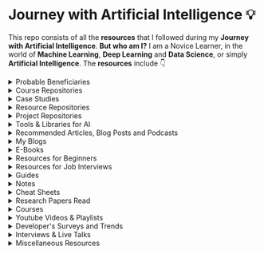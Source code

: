 # Journey with Artificial Intelligence 💡
This repo consists of all the **resources** that I followed during my **Journey with Artificial Intelligence**. **But who am I?** I am a Novice Learner, in the world of **Machine Learning**, **Deep Learning** and **Data Science**, or simply **Artificial Intelligence**. The **resources** include 👇


<details>
  <summary>Probable Beneficiaries</summary>

  - Trying to have a **Glimpse** of AI
  - Beginners in the world of AI, like **me**
  - Looking to learn the ins & outs of AI, again like **me**
  - Planning to **Revisit** some topics
  - Stuck in a **Challenging Problem** and need some **Help**
  - Preparing for **Jobs/Internships** based on various roles in AI
</details>


<details>
  <summary>Course Repositories</summary>

  - [Applied Artificial Intelligence](https://github.com/Elemento24/Applied-AI)
  - [Artificial-Neural-Network-Regression](https://github.com/Elemento24/Artificial-Neural-Network-Regression)
  - [Deep-Learning-Specialization](https://github.com/Elemento24/Deep-Learning-Specialization)
  - [Generative-Adversarial-Networks-Specialization](https://github.com/Elemento24/Generative-Adversarial-Networks-Specialization)
  - [Kaggle - Intro to Game AI and Reinforcement Learning](https://github.com/Elemento24/Intro-Game-AI-RL)
  - [Kaggle - Time Series](https://github.com/Elemento24/Time-Series)
  - [Linux-Bootcamp](https://github.com/Elemento24/Linux-Bootcamp)
  - [Logistic-Regression-Pratical-Case-Study](https://github.com/Elemento24/Logistic-Regression-Pratical-Case-Study)
  - [Machine-Learning-A-Z](https://github.com/Elemento24/Machine-Learning-A-Z)
  - [Machine-Learning-Specialization](https://github.com/Elemento24/Machine-Learning-Specialization)
  - [MySQL-Bootcamp](https://github.com/Elemento24/MySQL-Bootcamp)
  - [Natural-Language-Processing-BERT](https://github.com/Elemento24/Natural-Language-Processing-BERT)
  - [Natural-Language-Processing-Specialization](https://github.com/Elemento24/Natural-Language-Processing-Specialization)
  - [Python3-Bootcamp](https://github.com/Elemento24/Python3-Bootcamp)
  - [Reinforcement-Learning-Specialization](https://github.com/Elemento24/Reinforcement-Learning-Specialization)
</details>


<details>
  <summary>Case Studies</summary>

  - [App-Behaviour-Analysis](https://github.com/Elemento24/App-Behaviour-Analysis)
  - [Breast-Cancer-Classification](https://github.com/Elemento24/Breast-Cancer-Classification)
  - [Churn Rate Minimization](https://github.com/Elemento24/Churn-Rate-Minimization)
  - [Credit-Card-Fraud-Detection](https://github.com/Elemento24/Credit-Card-Fraud-Detection)
  - [eSigning-Classification](https://github.com/Elemento24/eSigning-Classification)
  - [Fashion Class Classification](https://github.com/Elemento24/Fashion-Class-Classification)
</details>


<details>
  <summary>Resource Repositories</summary>

  - [AI Chips](https://github.com/basicmi/AI-Chip)
  - [Awesome YouTube Channels](https://github.com/benthecoder/yt-channels-DS-AI-ML-CS)
  - [Research Internships for B.Tech Students](https://github.com/AnuvabSen1/Research_Internships_for_btech_students)
  - [The Incredible PyTorch](https://github.com/ritchieng/the-incredible-pytorch)
  - [Transformers Tutorials | HuggingFace](https://github.com/NielsRogge/Transformers-Tutorials)
</details>


<details>
  <summary>Project Repositories</summary>

  - [Open CV | Virtual Paint | Document Scanner | Number Plate Detector](https://github.com/Elemento24/OpenCV-Computer-Vision-Basics)
  - [OpenCV | Web-Cam Paint](https://github.com/Elemento24/OpenCV-WebCam-Paint)
  - [Smart Agriculture](https://github.com/Elemento24/Smart-Agriculture)
  - [Time Series Analysis With Deep Learning Techniques and Beyond](https://github.com/Elemento24/NTU-Seismology-Artificial-Intelligence)
</details>


<details>
  <summary>Tools & Libraries for AI</summary>

  - [Albumentations: Fast & Flexible Image Augmentations](https://albumentations.ai/)
  - [CatBoost: Gradient Boosting on Decision Trees](https://catboost.ai/)
  - [Category Encoders: For encoding Categorical Variables](https://contrib.scikit-learn.org/category_encoders/index.html)
  - [CausalML: Uplift Modeling & Causal Inteference Methods](https://causalml.readthedocs.io/en/latest/about.html)
  - [Dask: Parallel Computing in Python](https://docs.dask.org/en/stable/)
  - [fast.ai: Making neural nets uncool again](https://www.fast.ai/)
  - [Folium: Manipulate and Visualize data in Python](http://python-visualization.github.io/folium/)
  - [Gensim: Topic Modelling for Humans](https://radimrehurek.com/gensim/)
  - [Gymnasium: Standard API for Reinforcement Learning](https://gymnasium.farama.org/)
  - [h5py: Pythonic Interface to the HDF5 Binary Data Format](https://docs.h5py.org/en/stable/index.html)
  - [Matplotlib: Visualization with Python](https://matplotlib.org/)
  - [NumPy: Scientific Computing with Python](https://numpy.org/)
  - [OpenCV: A Library with focus on Real-time applications](https://opencv.org/)
  - [Pandas: Data Analysis & Manipulation in Python](https://pandas.pydata.org/)
  - [PyTorch: A Machine Learning Framework](https://pytorch.org/)
  - [Scikit-Learn: Machine Learning in Python](https://scikit-learn.org/stable/)
  - [Seaborn: Statistical Data Visualization](https://seaborn.pydata.org/)
  - [Tensorflow: A Machine Learning Platform](https://www.tensorflow.org/)
  - [XGBoost: A Distributed Gradient-Boosting Library](https://xgboost.readthedocs.io/en/latest/#)
</details>


<details>
  <summary>Recommended Articles, Blog Posts and Podcasts</summary>

  - [BBC Reith Lectures 2021: Living with Artificial Intelligence](ABP/BBC%20Reith%20Lectures%202021.pdf)
  - [Deconvolution and Checkerboard Artifacts](https://distill.pub/2016/deconv-checkerboard/)
  - [Frechet Inception Distance](https://nealjean.com/ml/frechet-inception-distance/)
  - [From GAN to WGAN](https://lilianweng.github.io/lil-log/2017/08/20/from-GAN-to-WGAN.html)
  - [GAN - How to measure GAN performance?](https://jonathan-hui.medium.com/gan-how-to-measure-gan-performance-64b988c47732)
  - [GAN - StyleGAN & StyleGAN2](https://jonathan-hui.medium.com/gan-stylegan-stylegan2-479bdf256299)
  - [Machine Bias](https://www.propublica.org/article/machine-bias-risk-assessments-in-criminal-sentencing)
  - [Machine Learning Glossary: Fairness](https://developers.google.com/machine-learning/glossary/fairness)
  - [The Great Debate: Is it Linux or GNU/Linux?](https://www.howtogeek.com/139287/the-great-debate-is-it-linux-or-gnulinux/)
  - [The Strange Birth and Long Life of UNIX](https://spectrum.ieee.org/the-strange-birth-and-long-life-of-unix)
  - [What a Machine Learning tool that turns Obama white can (and can’t) tell us about AI bias](https://www.theverge.com/21298762/face-depixelizer-ai-machine-learning-tool-pulse-stylegan-obama-bias)
</details>


<details>
  <summary>My Blogs</summary>

  - [AlphaTensor: DeepMind’s Ingenious Phenom](https://medium.com/p/2528f990bc65)
  - [Artificial Intelligence vs Covid-19](https://elemento.medium.com/artificial-intelligence-vs-covid-19-faeacbc2f163)
  - [Ansoff Matrix - Boosting your Startup, and Case-Study of Lenskart](https://medium.com/nybles/ansoff-matrix-boosting-your-startup-and-case-study-of-lenskart-131ae6db91d2)
  - [Black Box vs White Box approaches to develop AI models](https://medium.com/mlearning-ai/black-box-vs-white-box-approaches-to-develop-ai-models-b07d781520b8)
  - [Demystifying Spectral Embedding](https://elemento.medium.com/demystifying-spectral-embedding-b2368bba580)
  - [Dimensionality Reduction](https://elemento.medium.com/dimensionality-reduction-c4727ad078e6)
  - [India, Tesla's Next Stop](https://medium.com/developer-student-clubs-iiit-allahabad/india-teslas-next-stop-90887a588fa5)
  - [Is India cultivating the path for SNBL Startups?](https://elemento.medium.com/is-india-cultivating-the-path-for-snbl-startups-445deef19927)
  - [Linux VS Windows, Your Choice?](https://medium.com/developer-student-clubs-iiit-allahabad/linux-vs-windows-your-choice-76fad3ad6ce6?source=friends_link&sk=9757b12b75e464aa2b66fd4ea243f97f)
  - [Living with Artificial Intelligence | Part 1](https://medium.com/mlearning-ai/living-with-artificial-intelligence-part-1-371182e9935d)
  - [Living with Artificial Intelligence | Part 2](https://medium.com/mlearning-ai/living-with-artificial-intelligence-part-2-4ec1f601780f)

</details>


<details>
  <summary>E-Books</summary>

  - [A Course in Machine Learning](eBooks/A%20Course%20in%20Machine%20Learning.pdf)
  - [A Programmer's Guide to Data Mining](eBooks/A%20Programmer's%20Guide%20to%20Data%20Mining.pdf)
  - [AI Crash Course](./eBooks/AI%20Crash%20Course.pdf)
  - [Alan Turing: The Enigma](./eBooks/Alan%20Turing%20The%20Enigma.pdf)
  - [An Introduction to Statistical Learning](eBooks/An%20Introduction%20to%20Statistical%20Learning.pdf)
  - [Data Cleaning by Ihab F. Ilyas and Xu Chu](eBooks/Data%20Cleaning%20by%20Ihab%20F.%20Ilyas%20and%20Xu%20Chu.pdf)
  - [Dive Into Deep Learning](eBooks/Dive%20Into%20Deep%20Learning.pdf)
  - [Evaluating Machine Learning Models](eBooks/Evaluating%20Machine%20Learning%20Models.pdf)
  - [Introduction to Probability for Data Science](eBooks/Introduction%20to%20Probability%20for%20Data%20Science.pdf)
  - [Learning SQL](eBooks/Learning%20SQL.pdf)
  - [Machine Learning Yearning: Andrew NG](eBooks/Machine%20Learning%20Yearning.pdf)
  - [Machines Who Think](eBooks/Machines%20Who%20Think.pdf)
  - [Mathematics for Machine Learning](./eBooks/Mathematics%20for%20Machine%20Learning.pdf)
  - [Natural Language Processing with Python](eBooks/Natural%20Language%20Processing%20with%20Python.pdf)
  - [Neo4j Graph Algorithms](./eBooks/Neo4j%20Graph%20Algorithms.pdf)
  - [Object Oriented Programming with Python](eBooks/Object%20Oriented%20Programming%20with%20Python.pdf)
  - [Pattern Recognition and Machine Learning](eBooks/Pattern%20Recognition%20and%20Machine%20Learning.pdf)
  - [Patterns, Predictions and Actions: A Story about Machine Learning](ebooks/../eBooks/Patterns,%20Predictions%20and%20Actions.pdf)
  - [Statistics for Machine Learning](./eBooks/Statistics%20for%20Machine%20Learning.pdf)
  - [The Book of Why](eBooks/The%20Book%20of%20Why.pdf)
  - [The Cartoon Guide to Statistics](eBooks/The%20Cartoon%20Guide%20to%20Statistics.pdf)
  - [The Elements of Statistical Learning](./eBooks/The%20Elements%20of%20Statistical%20Learning.pdf)
  - [Understanding Machine Learning: From Theory to Algorithms](eBooks/Understanding%20Machine%20Learning%20Theory%20Algorithms.pdf)
</details>


<details>
  <summary>Resources for Beginners</summary>

  - [A Brief Guide to Data Cleaning](Beginners/A%20Brief%20Guide%20to%20Data%20Cleaning.pdf)
  - [Beginner's Guide to Analytics](Beginners/Beginner's%20Guide%20to%20Analytics.pdf)
  - [Beginner's Guide to Mathematics of Neural Networks](./Beginners/Beginner's%20Guide%20to%20Mathematics%20of%20NN.pdf)
  - [Beginner's Guide to Tensorflow](./Beginners/Beginner's%20Guide%20to%20Tensorflow.pdf)
  - [Evaluating Machine Learning Models: A Beginner's Guide to Key Concepts and Pitfalls](./Beginners/Evaluating%20Machine%20Learning%20Models.pdf)
  - [Introducing Data Science](Beginners/Introducing%20Data%20Science.pdf)
  - [Intro to Deep Learning](Beginners/Intro%20to%20Deep%20Learning.pdf)
  - [Machine Learning for Everyone](Beginners/Machine%20Learning%20for%20Everyone.pdf)
  - [Machine Learning with Python](Beginners/Machine%20Learning%20with%20Python.pdf)
  - [R for Beginners](Beginners/R%20for%20Beginners.pdf)
  - [Tableau Visual Guide](Beginners/Tableau%20Visual%20Guidebook.pdf)
  - [The Data Engineering Cookbook](./Beginners/The%20Data%20Engineering%20Cookbook.pdf)
  - [The Data Science Booklet](./Beginners/The%20Data%20Science%20Booklet.pdf)
  - [The Natural Language Processing Cookbook](Beginners/The%20NLP%20Cookbook.pdf)
  - [Writing Code for NLP](Beginners/Writing%20Code%20for%20NLP.pdf)
</details>


<details>
  <summary>Resources for Job Interviews</summary>

  - [100 NLP Questions](Job%20Interviews/100%20NLP%20Questions.pdf)
  - [164 Data Science Questions & Answers](Job%20Interviews/164%20Data%20Science%20QA.pdf)
  - [Big Data Engineering: Interview Questions & Answers](Job%20Interviews/Big%20Data%20Engineering.pdf)
  - [Data Science Interview Questions](Job%20Interviews/Data%20Science%20Interview%20Questions.pdf)
  - [Data Science Questions & Answers](./Job%20Interviews/Data%20Science%20QA.pdf)
  - [Interview Preparation DP Questions](Job%20Interviews/Interview%20Preparation%20DP%20Questions.pdf)
  - [Resumes and Cover Letters](Job%20Interviews/Resumes%20and%20Cover%20Letters.pdf)
  - [System Design Interview Textbook](Job%20Interviews/System%20Design%20Interview%20Textbook.pdf)
  - [Top 100 Python Interview Questions](Job%20Interviews/Top%20100%20Python%20Interview%20Questions.pdf)
  - [Ultimate Guide to DS Interviews](Job%20Interviews/Ultimate%20Guide%20to%20DS%20Interviews.pdf)
</details>


<details>
  <summary>Guides</summary>

  - [10 Data Visualizations](Guides/10%20Data%20Visualizations.pdf)
  - [A Brief Guide to ML and DS](Guides/A%20Brief%20Guide%20to%20ML%20and%20DS.pdf)
  - [Executive Guide to Data Science and AI](Guides/Executive%20Guide%20to%20Data%20Science%20and%20AI.pdf)
  - [Linux Guide](Guides/Linux%20Guide.pdf)
  - [List of AI Resources](Guides/List%20of%20AI%20Resources.pdf)
  - [MLOps: From Model-centric AI to Data-centric AI](Guides/MLOps%20from%20Model-centric%20to%20Data-centric%20AI.pdf)
  - [Pet Project](Guides/Pet%20Project.pdf)
  - [Power BI for Intermediates](Guides/Power%20BI%20for%20Intermediates.pdf)
  - [Practitioner's Guide to MLOps](Guides/Practitioner's%20Guide%20to%20MLOps.pdf)
  - [Tableau Tips](Guides/Tableau%20Tips.pdf)
  - [The Data Science Handbook: Advice and Insights from 25 Amazing Data Scientists](./Guides/The%20Data%20Science%20Handbook.pdf)
  - [Which chart or graph is right for you?](Guides/Chart%20or%20Graph.pdf)
  - [The Ultimate Guide to Effective Data Collection](Guides/The%20Ultimate%20Guide%20to%20Effective%20Data%20Collection.pdf)
</details>


<details>
  <summary>Notes</summary>

  - [Algorithms Notes](Notes/Algorithms%20Notes.pdf)
  - [C++ Notes](Notes/C++%20Notes.pdf)
  - [Git Notes](Notes/Git%20Notes.pdf)
  - [LaTeX Notes](Notes/LaTeX%20Notes.pdf)
  - [Linux Notes](Notes/Linux%20Notes.pdf)
  - [MySQL Notes](./Notes/MySQL%20Notes.pdf)
  - [Python Notes](Notes/Python%20Notes.pdf)
  - [R Notes](Notes/R%20Notes.pdf)
  - [SQL Notes](Notes/SQL%20Notes.pdf)
</details>


<details>
  <summary>Cheat Sheets</summary>

  - [AI, Neural Networks, Machine Learning, Deep Learrning & Big Data](Cheat%20Sheets/AI,%20NNs,%20ML,%20DL%20&%20Big%20Data.pdf)
  - [Cheat CODE: A Workbook to get you started with DSA](./Cheat%20Sheets/Cheat%20Code.pdf)
  - [Excel Cheat Sheet](./Cheat%20Sheets/Excel%20Cheat%20Sheet.pdf)
  - [Git Cheat Sheet](./Cheat%20Sheets/Git%20Cheat%20Sheet.pdf)
  - [Machine Learning Cheat Sheet](Cheat%20Sheets/Machine%20Learning%20Cheat%20Sheet.pdf)
  - [Python Cheat Sheet](./Cheat%20Sheets/PCS_1.pdf)
  - [Python Cheat Sheet](./Cheat%20Sheets/PCS_2.pdf)
</details>


<details>
  <summary>Research Papers Read</summary>

  - [A Survey on Bias & Fairness in Machine Learning](https://dl.acm.org/doi/abs/10.1145/3457607)
  - [Adam: A Method for Stochastic Optimization](https://arxiv.org/abs/1412.6980)
  - [AlexNet: Image Classification using Deep CNNs](https://dl.acm.org/doi/abs/10.1145/3065386)
  - [Does Object Recognition work for everyone](https://openaccess.thecvf.com/content_CVPRW_2019/html/cv4gc/de_Vries_Does_Object_Recognition_Work_for_Everyone_CVPRW_2019_paper.html)
  - [Fairness Definitions Explained](https://ieeexplore.ieee.org/abstract/document/8452913)
  - [How to Read a Paper](https://dl.acm.org/doi/abs/10.1145/1273445.1273458)
  - [PReLU (Parametric Rectified Linear Unit) & He-et-al Initialization](https://openaccess.thecvf.com/content_iccv_2015/html/He_Delving_Deep_into_ICCV_2015_paper.html)
  - [ResNet: Deep Residual Learning for Image Recognition](https://openaccess.thecvf.com/content_cvpr_2016/html/He_Deep_Residual_Learning_CVPR_2016_paper.html)
</details>


<details>
  <summary>Courses</summary>

  - [Applied Artificial Intelligence](https://www.appliedaicourse.com/)
  - [Artificial Neural Network for Regression](https://www.udemy.com/share/102R9WCEIfcVxQRXw=/)
  - [Kaggle - Intro to Game AI and Reinforcement Learning](https://www.kaggle.com/learn/intro-to-game-ai-and-reinforcement-learning)
  - [Kaggle - Time Series](https://www.kaggle.com/learn/time-series)
  - [Logistic Regression Practical Case Study](https://www.udemy.com/share/102R7cCEIfcVxQRXw=/)
  - [Machine Learning A-Z](https://www.udemy.com/share/101WciCEIfcVxQRXw=/)
  - [Machine Learning Practical: 6 Real World Applications](https://www.udemy.com/share/101XIsCEIfcVxQRXw=/)
  - [Natural Language Processing with BERT](https://www.udemy.com/share/102R7CCEIfcVxQRXw=/)
  - [The Linux Command Line Bootcamp](https://www.udemy.com/course/the-linux-command-line-bootcamp/)
  - [The Modern Python 3 Bootcamp](https://www.udemy.com/share/101WrOCEIfcVxQRXw=/)
  - [The Ultimate MySQL Bootcamp](https://www.udemy.com/share/101Wq0CEIfcVxQRXw=/)
  - [Machine Learning Specialization](https://www.coursera.org/specializations/machine-learning-introduction)
    - [Supervised Machine Learning: Regression and Classification](https://www.coursera.org/learn/machine-learning?specialization=machine-learning-introduction)
    - [Advanced Learning Algorithms](https://www.coursera.org/learn/advanced-learning-algorithms?specialization=machine-learning-introduction)
    - [Unsupervised Learning, Recommenders, Reinforcement Learning](https://www.coursera.org/learn/unsupervised-learning-recommenders-reinforcement-learning?specialization=machine-learning-introduction)
  - [Deep Learning Specialization](https://www.coursera.org/specializations/deep-learning)
    - [Neural Networks & Deep Learning](https://www.coursera.org/learn/neural-networks-deep-learning)
    - [Improving Deep Neural Networks: Hyperparameter Tuning, Regularization & Optimization](https://www.coursera.org/learn/deep-neural-network)
    - [Structuring Machine Learning Projects](https://www.coursera.org/learn/machine-learning-projects)
    - [Convolutional Neural Networks](https://www.coursera.org/learn/convolutional-neural-networks)
    - [Sequence Models](https://www.coursera.org/learn/nlp-sequence-models)
  - [Generative Adversarial Networks (GANs) Specialization](https://www.coursera.org/specializations/generative-adversarial-networks-gans)
    - [Build Basic GANs](https://www.coursera.org/learn/build-basic-generative-adversarial-networks-gans)
    - [Build Better GANs](https://www.coursera.org/learn/build-better-generative-adversarial-networks-gans)
    - [Apply GANs](https://www.coursera.org/learn/apply-generative-adversarial-networks-gans)
  - [Natural Language Processing (NLP) Specialization](https://in.coursera.org/specializations/natural-language-processing)
    - [NLP with Classification & Vector Spaces](https://in.coursera.org/learn/classification-vector-spaces-in-nlp?specialization=natural-language-processing)
    - [NLP with Probabilistic Models](https://in.coursera.org/learn/probabilistic-models-in-nlp?specialization=natural-language-processing)
    - [NLP with Sequence Models](https://in.coursera.org/learn/sequence-models-in-nlp?specialization=natural-language-processing)
    - [NLP with Attention Models](https://in.coursera.org/learn/attention-models-in-nlp?specialization=natural-language-processing)
  - [Reinforcement Learning Specialization](https://www.coursera.org/specializations/reinforcement-learning)
    - [Fundamentals of Reinforcement Learning](https://www.coursera.org/learn/fundamentals-of-reinforcement-learning?specialization=reinforcement-learning)
    - [Sample-based Learning Methods](https://www.coursera.org/learn/sample-based-learning-methods?specialization=reinforcement-learning)
</details>


<details>
  <summary>Youtube Videos & Playlists</summary>

  - [AI Research & Journey Talks](https://youtube.com/playlist?list=PLyI-7D0gVbJ-QiTBzUDV_qoacERhk0xQl)
  - [Data Structures](https://youtube.com/playlist?list=PLDV1Zeh2NRsB6SWUrDFW2RmDotAfPbeHu)
  - [Database Management System (DBMS)](https://youtube.com/playlist?list=PLxCzCOWd7aiFAN6I8CuViBuCdJgiOkT2Y)
  - [Dynamic Programming | Algorithm & Interview Questions](https://youtube.com/playlist?list=PL_z_8CaSLPWekqhdCPmFohncHwz8TY2Go)
  - [Graph Theory | Part 1](https://youtube.com/playlist?list=PL2q4fbVm1Ik6DCzm9XZJbNwyHtHGclcEh)
  - [Graph Theory | Part 2](https://youtube.com/playlist?list=PL2q4fbVm1Ik64I3VqbVGRfl_OgYzvzt9m)
  - [Machine Learning & Computer Vision Tutorials](https://youtube.com/playlist?list=PLyI-7D0gVbJ8SmYcclvol0psopXXEUtwO)
  - [Operating System](https://youtube.com/playlist?list=PLxCzCOWd7aiGz9donHRrE9I3Mwn6XdP8p)
  - [Probabilistic Machine Learning](https://youtube.com/playlist?list=PL05umP7R6ij1tHaOFY96m5uX3J21a6yNd)
  - [Recursion | Algorithm & Interview Questions](https://youtube.com/playlist?list=PL_z_8CaSLPWeT1ffjiImo0sYTcnLzo-wY)
</details>


<details>
  <summary>Developer's Surveys and Trends</summary>

  - [AI Index Report 2021](./Surveys%20and%20Trends/AI%20Index%20Report%202021.pdf)
  - [Computer Vision News 2021](./Surveys%20and%20Trends/Computer%20Vision%20News%202021.pdf)
  - [Tech Trends Report 2021](Surveys%20and%20Trends/Tech%20Trends%20Report%202021.pdf)
  - [The Future of AI in Australia](Surveys%20and%20Trends/The%20Future%20of%20AI%20in%20Australia.pdf)
  - [The Future of Analytics](Surveys%20and%20Trends/The%20Future%20of%20Analytics.pdf)
  - [The Future of Jobs in the Era of AI](./Surveys%20and%20Trends/The%20Future%20of%20Jobs%20in%20the%20Era%20of%20AI.pdf)
</details>


<details>
  <summary>Interviews & Live Talks</summary>

  - [Heroes of Deep Learning: Andrew Ng interviews Andrej Karpathy](https://youtu.be/xxu4IqwKw0w)
  - [Heroes of Deep Learning: Andrew Ng interviews Geoffrey Hinton](https://youtu.be/-eyhCTvrEtE)
  - [Heroes of Deep Learning: Andrew Ng interviews Ian Goodfellow](https://youtu.be/pWAc9B2zJS4)
  - [Heroes of Deep Learning: Andrew Ng interviews Pieter Abbeel](https://youtu.be/dmkPJpWCVcI)
  - [Heroes of Deep Learning: Andrew Ng interviews Ruslan Salakhutdinov](https://youtu.be/OT91E6_Qm1A)
  - [Heroes of Deep Learning: Andrew Ng interviews Yann LeCun](https://youtu.be/Svb1c6AkRzE)
  - [Heroes of Deep Learning: Andrew Ng interviews Yoshua Bengio](https://youtu.be/pnTLZQhFpaE)
  - [Heroes of Deep Learning: Andrew Ng interviews Yuanqing Lin](https://youtu.be/dwFcodBz_2I)
  - [My Journey Learning ML and AI through Self Study - Sachi Parikh](https://youtu.be/iN7cAHpBA9s)
  - [Heroes of NLP: Chris Manning](https://youtu.be/H343JRrncfc)
  - [Heroes of NLP: Kathleen McKeown](https://youtu.be/DffGdrfY9gI)
  - [Heroes of NLP: Oren Etzioni](https://youtu.be/PiF2Aln-L3w)
  - [Heroes of NLP: Quoc Le](https://youtu.be/KGI7K_ehHsU)
</details>


<details>
  <summary>Miscellaneous Resources</summary>

  - [Operating Systems: Timeline and Family Tree](https://eylenburg.github.io/os_familytree.htm)
  - [What is SSH](Miscellaneous/What%20is%20SSH.pdf)
</details>



